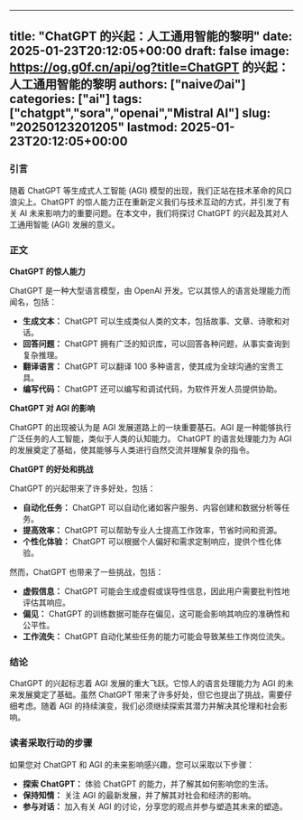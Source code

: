 
---
title: "ChatGPT 的兴起：人工通用智能的黎明"
date: 2025-01-23T20:12:05+00:00
draft: false
image: https://og.g0f.cn/api/og?title=ChatGPT 的兴起：人工通用智能的黎明
authors: ["naiveのai"]
categories: ["ai"]
tags: ["chatgpt","sora","openai","Mistral AI"]
slug: "20250123201205"
lastmod: 2025-01-23T20:12:05+00:00
---
### 引言

随着 ChatGPT 等生成式人工智能 (AGI) 模型的出现，我们正站在技术革命的风口浪尖上。ChatGPT 的惊人能力正在重新定义我们与技术互动的方式，并引发了有关 AI 未来影响力的重要问题。在本文中，我们将探讨 ChatGPT 的兴起及其对人工通用智能 (AGI) 发展的意义。

### 正文

**ChatGPT 的惊人能力**

ChatGPT 是一种大型语言模型，由 OpenAI 开发。它以其惊人的语言处理能力而闻名，包括：

- **生成文本：** ChatGPT 可以生成类似人类的文本，包括故事、文章、诗歌和对话。
- **回答问题：** ChatGPT 拥有广泛的知识库，可以回答各种问题，从事实查询到复杂推理。
- **翻译语言：** ChatGPT 可以翻译 100 多种语言，使其成为全球沟通的宝贵工具。
- **编写代码：** ChatGPT 还可以编写和调试代码，为软件开发人员提供协助。

**ChatGPT 对 AGI 的影响**

ChatGPT 的出现被认为是 AGI 发展道路上的一块重要基石。AGI 是一种能够执行广泛任务的人工智能，类似于人类的认知能力。 ChatGPT 的语言处理能力为 AGI 的发展奠定了基础，使其能够与人类进行自然交流并理解复杂的指令。

**ChatGPT 的好处和挑战**

ChatGPT 的兴起带来了许多好处，包括：

- **自动化任务：** ChatGPT 可以自动化诸如客户服务、内容创建和数据分析等任务。
- **提高效率：** ChatGPT 可以帮助专业人士提高工作效率，节省时间和资源。
- **个性化体验：** ChatGPT 可以根据个人偏好和需求定制响应，提供个性化体验。

然而，ChatGPT 也带来了一些挑战，包括：

- **虚假信息：** ChatGPT 可能会生成虚假或误导性信息，因此用户需要批判性地评估其响应。
- **偏见：** ChatGPT 的训练数据可能存在偏见，这可能会影响其响应的准确性和公平性。
- **工作流失：** ChatGPT 自动化某些任务的能力可能会导致某些工作岗位流失。

### 结论

ChatGPT 的兴起标志着 AGI 发展的重大飞跃。它惊人的语言处理能力为 AGI 的未来发展奠定了基础。虽然 ChatGPT 带来了许多好处，但它也提出了挑战，需要仔细考虑。随着 AGI 的持续演变，我们必须继续探索其潜力并解决其伦理和社会影响。

### 读者采取行动的步骤

如果您对 ChatGPT 和 AGI 的未来影响感兴趣，您可以采取以下步骤：

- **探索 ChatGPT：** 体验 ChatGPT 的能力，并了解其如何影响您的生活。
- **保持知情：** 关注 AGI 的最新发展，并了解其对社会和经济的影响。
- **参与对话：** 加入有关 AGI 的讨论，分享您的观点并参与塑造其未来的塑造。